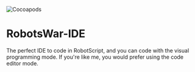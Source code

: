 
![Cocoapods](https://img.shields.io/cocoapods/l/AFNetworking.svg)

# RobotsWar-IDE
The perfect IDE  to code in RobotScript, and you can code with the visual programming mode. If you're
like me, you would prefer using the code editor mode.
